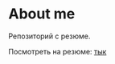 # About me

Репозиторий с резюме.

Посмотреть на резюме: [тык](https://raw.githubusercontent.com/vzalygin/aboutme/master/static/about.pdf)